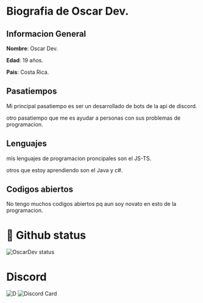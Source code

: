 # Biografia de Oscar Dev.
## Informacion General
**Nombre**: Oscar Dev.

**Edad**: 19 años.

**Pais**: Costa Rica.
## Pasatiempos
Mi principal pasatiempo es ser un desarrollado de bots de la api de discord.

otro pasatiempo que me es ayudar a personas con sus problemas de programacion.
## Lenguajes
mis lenguajes de programacion proncipales son el JS-TS.

otros que estoy aprendiendo son el Java y c#.
##  Codigos abiertos
No tengo muchos codigos abiertos pq aun soy novato en esto de la programacion.
# 📑 Github status
![OscarDev status](https://github-readme-stats.vercel.app/api?username=Oscar-Dev0&show_icons=true&theme=radical)

# Discord

![D](https://camo.githubusercontent.com/84fe5a8cbd038370915952a3b238370cf4083ba228e6a4d2504986d88358cae7/68747470733a2f2f6170692e7a6565772e6465762f7265736f75726365732f646973636f72642f65732f66756c6c5f636172642f353138323531373230313238383536303834)
![Discord Card](https://api.zeew.dev/resources/discord/es/full_card/518251720128856084)
